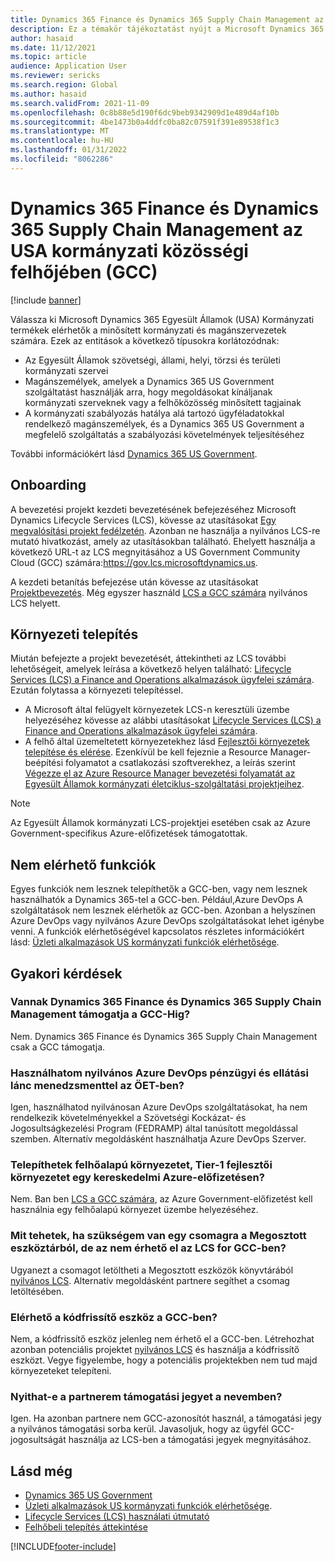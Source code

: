 ```yaml
---
title: Dynamics 365 Finance és Dynamics 365 Supply Chain Management az USA kormányzati közösségi felhőjében (GCC)
description: Ez a témakör tájékoztatást nyújt a Microsoft Dynamics 365 amerikai kormányzat termékei, amelyek elérhetőek a minősített kormányzati és magánszervezetek számára.
author: hasaid
ms.date: 11/12/2021
ms.topic: article
audience: Application User
ms.reviewer: sericks
ms.search.region: Global
ms.author: hasaid
ms.search.validFrom: 2021-11-09
ms.openlocfilehash: 0c8b88e5d190f6dc9beb9342909d1e489d4af10b
ms.sourcegitcommit: 4be1473b0a4ddfc0ba82c07591f391e89538f1c3
ms.translationtype: MT
ms.contentlocale: hu-HU
ms.lasthandoff: 01/31/2022
ms.locfileid: "8062286"
---
```

# <a name="dynamics-365-finance-and-dynamics-365-supply-chain-management-in-us-government-community-cloud-gcc"></a>Dynamics 365 Finance és Dynamics 365 Supply Chain Management az USA kormányzati közösségi felhőjében (GCC)

[!include [banner](../includes/banner.md)]



Válassza ki Microsoft Dynamics 365 Egyesült Államok (USA) Kormányzati termékek elérhetők a minősített kormányzati és magánszervezetek számára. Ezek az entitások a következő típusokra korlátozódnak:

- Az Egyesült Államok szövetségi, állami, helyi, törzsi és területi kormányzati szervei
- Magánszemélyek, amelyek a Dynamics 365 US Government szolgáltatást használják arra, hogy megoldásokat kínáljanak kormányzati szerveknek vagy a felhőközösség minősített tagjainak
- A kormányzati szabályozás hatálya alá tartozó ügyféladatokkal rendelkező magánszemélyek, és a Dynamics 365 US Government a megfelelő szolgáltatás a szabályozási követelmények teljesítéséhez

További információkért lásd [Dynamics 365 US Government](/power-platform/admin/microsoft-dynamics-365-government).

## <a name="onboarding"></a>Onboarding

A bevezetési projekt kezdeti bevezetésének befejezéséhez Microsoft Dynamics Lifecycle Services (LCS), kövesse az utasításokat [Egy megvalósítási projekt fedélzetén](../../../fin-ops-core/fin-ops/imp-lifecycle/onboard.md). Azonban ne használja a nyilvános LCS-re mutató hivatkozást, amely az utasításokban található. Ehelyett használja a következő URL-t az LCS megnyitásához a US Government Community Cloud (GCC) számára:<https://gov.lcs.microsoftdynamics.us>.

A kezdeti betanítás befejezése után kövesse az utasításokat [Projektbevezetés](../lifecycle-services/project-onboarding.md). Még egyszer használd [LCS a GCC számára](https://gov.lcs.microsoftdynamics.us) nyilvános LCS helyett.

## <a name="environment-deployment"></a>Környezeti telepítés

Miután befejezte a projekt bevezetését, áttekintheti az LCS további lehetőségeit, amelyek leírása a következő helyen található: [Lifecycle Services (LCS) a Finance and Operations alkalmazások ügyfelei számára](../../../fin-ops-core/dev-itpro/lifecycle-services/lcs-works-lcs.md). Ezután folytassa a környezeti telepítéssel.

- A Microsoft által felügyelt környezetek LCS-n keresztüli üzembe helyezéséhez kövesse az alábbi utasításokat [Lifecycle Services (LCS) a Finance and Operations alkalmazások ügyfelei számára](../../../fin-ops-core/dev-itpro/lifecycle-services/lcs-works-lcs.md#new-deployment-experience).
- A felhő által üzemeltetett környezetekhez lásd [Fejlesztői környezetek telepítése és elérése](../../../fin-ops-core/dev-itpro/dev-tools/access-instances.md). Ezenkívül be kell fejeznie a Resource Manager-beépítési folyamatot a csatlakozási szoftverekhez, a leírás szerint [Végezze el az Azure Resource Manager bevezetési folyamatát az Egyesült Államok kormányzati életciklus-szolgáltatási projektjeihez](arm-onbarding-us-goverment.md).

> [!NOTE]
> Az Egyesült Államok kormányzati LCS-projektjei esetében csak az Azure Government-specifikus Azure-előfizetések támogatottak.

## <a name="features-that-arent-available"></a>Nem elérhető funkciók

Egyes funkciók nem lesznek telepíthetők a GCC-ben, vagy nem lesznek használhatók a Dynamics 365-tel a GCC-ben. Például,Azure DevOps A szolgáltatások nem lesznek elérhetők az GCC-ben. Azonban a helyszínen Azure DevOps vagy nyilvános Azure DevOps szolgáltatásokat lehet igénybe venni. A funkciók elérhetőségével kapcsolatos részletes információkért lásd: [Üzleti alkalmazások US kormányzati funkciók elérhetősége](https://aka.ms/BAPFunctionalParity).

## <a name="frequently-asked-questions"></a>Gyakori kérdések

### <a name="are-dynamics-365-finance-and-dynamics-365-supply-chain-management-supported-in-gcc-high"></a>Vannak Dynamics 365 Finance és Dynamics 365 Supply Chain Management támogatja a GCC-Hig?

Nem. Dynamics 365 Finance és Dynamics 365 Supply Chain Management csak a GCC támogatja.

### <a name="can-i-use-public-azure-devops-with-finance-and-supply-chain-management-in-gcc"></a>Használhatom nyilvános Azure DevOps pénzügyi és ellátási lánc menedzsmenttel az ÖET-ben?

Igen, használhatod nyilvánosan Azure DevOps szolgáltatásokat, ha nem rendelkezik követelményekkel a Szövetségi Kockázat- és Jogosultságkezelési Program (FEDRAMP) által tanúsított megoldással szemben. Alternatív megoldásként használhatja Azure DevOps Szerver.

### <a name="can-i-deploy-a-cloud-hosted-environment-tier-1-development-environment-on-an-azure-commercial-subscription"></a>Telepíthetek felhőalapú környezetet, Tier-1 fejlesztői környezetet egy kereskedelmi Azure-előfizetésen?

Nem. Ban ben [LCS a GCC számára](https://gov.lcs.microsoftdynamics.us), az Azure Government-előfizetést kell használnia egy felhőalapú környezet üzembe helyezéséhez.

### <a name="what-can-i-do-if-i-need-a-package-from-the-shared-asset-library-but-it-isnt-available-in-lcs-for-gcc"></a>Mit tehetek, ha szükségem van egy csomagra a Megosztott eszköztárból, de az nem érhető el az LCS for GCC-ben?

Ugyanezt a csomagot letöltheti a Megosztott eszközök könyvtárából [nyilvános LCS](https://lcs.dynamics.com). Alternatív megoldásként partnere segíthet a csomag letöltésében.

### <a name="is-the-code-upgrade-tool-available-in-gcc"></a>Elérhető a kódfrissítő eszköz a GCC-ben?

Nem, a kódfrissítő eszköz jelenleg nem érhető el a GCC-ben. Létrehozhat azonban potenciális projektet [nyilvános LCS](https://lcs.dynamics.com) és használja a kódfrissítő eszközt. Vegye figyelembe, hogy a potenciális projektekben nem tud majd környezeteket telepíteni.

### <a name="can-my-partner-open-a-support-ticket-on-my-behalf"></a>Nyithat-e a partnerem támogatási jegyet a nevemben?

Igen. Ha azonban partnere nem GCC-azonosítót használ, a támogatási jegy a nyilvános támogatási sorba kerül. Javasoljuk, hogy az ügyfél GCC-jogosultságát használja az LCS-ben a támogatási jegyek megnyitásához.

## <a name="see-also"></a>Lásd még

- [Dynamics 365 US Government](/power-platform/admin/microsoft-dynamics-365-government)
- [Üzleti alkalmazások US kormányzati funkciók elérhetősége](https://aka.ms/BAPFunctionalParity).
- [Lifecycle Services (LCS) használati útmutató](../../../fin-ops-core/dev-itpro/lifecycle-services/lcs-user-guide.md)
- [Felhőbeli telepítés áttekintése](../../../fin-ops-core/dev-itpro/deployment/cloud-deployment-overview.md)

[!INCLUDE[footer-include](../../../includes/footer-banner.md)]
